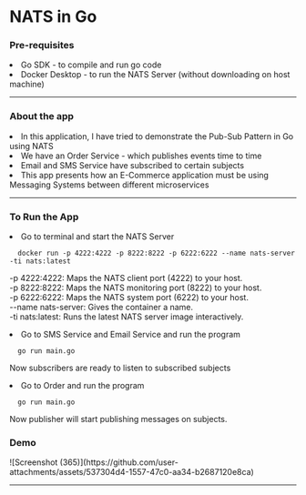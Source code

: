 # NATS in Go

<h3>Pre-requisites</h3>
<li>Go SDK - to compile and run go code</li>
<li>Docker Desktop - to run the NATS Server (without downloading on host machine) </li>
<hr>

<h3>About the app</h3>
<li>In this application, I have tried to demonstrate the Pub-Sub Pattern in Go using NATS</li>
<li>We have an Order Service - which publishes events time to time</li>
<li>Email and SMS Service have subscribed to certain subjects</li>
<li>This app presents how an E-Commerce application must be using Messaging Systems between different microservices</li>
<hr>

<h3>To Run the App</h3>
<li>Go to terminal and start the NATS Server
  
```
  docker run -p 4222:4222 -p 8222:8222 -p 6222:6222 --name nats-server -ti nats:latest
```
-p 4222:4222: Maps the NATS client port (4222) to your host. <br>
-p 8222:8222: Maps the NATS monitoring port (8222) to your host. <br>
-p 6222:6222: Maps the NATS system port (6222) to your host. <br>
--name nats-server: Gives the container a name. <br>
-ti nats:latest: Runs the latest NATS server image interactively. <br>
</li>

<li> Go to SMS Service and Email Service and run the program
  
```
  go run main.go
```
Now subscribers are ready to listen to subscribed subjects
</li>

<li> Go to Order and run the program
  
```
  go run main.go
```
Now publisher will start publishing messages on subjects.
</li>

<h3>Demo</h3>
![Screenshot (365)](https://github.com/user-attachments/assets/537304d4-1557-47c0-aa34-b2687120e8ca)
<hr> 


